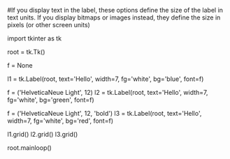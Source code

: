 #If you display text in the label, these options define the size of the label in text units. If you display bitmaps or images instead, they define the size in pixels (or other screen units)

import tkinter as tk

root = tk.Tk()

f = None

l1 = tk.Label(root, text='Hello', width=7, fg='white', bg='blue', font=f)

f = ('HelveticaNeue Light', 12)
l2 = tk.Label(root, text='Hello', width=7, fg='white', bg='green', font=f)

f = ('HelveticaNeue Light', 12, 'bold')
l3 = tk.Label(root, text='Hello', width=7, fg='white', bg='red', font=f)


l1.grid()
l2.grid()
l3.grid()

root.mainloop()
